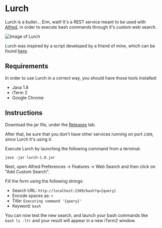 # Lurch
Lurch is a butler... Erm, wait! It's a REST service meant to be used with [Alfred](https://www.alfredapp.com/), in order to execute bash commands through it's custom web search.

![Image of Lurch](https://s3.amazonaws.com/rapgenius/Lurch_6.jpg)

Lurch was inspired by a script developed by a friend of mine, which can be found [here](https://github.com/brunetto/ambrogio).

## Requirements

In order to use Lurch in a correct way, you should have those tools installed:
- Java 1.8 
- iTerm 2
- Google Chrome

## Instructions

Download the jar file, under the [Releases](https://github.com/mfalcier/lurch/releases) tab.

After that, be sure that you don't have other services running on port `2309`, since Lurch it's using it.

Execute Lurch by launching the following command from a terminal:

`java -jar lurch-1.0.jar`

Next, open Alfred Preferences -> Features -> Web Search and then click on "Add Custom Search".

Fill the form using the following strings:
- Search URL: `http://localhost:2309/bash?q={query}`
- Encode spaces as: `+`
- Title: `Executing command '{query}'`
- Keyword: `bash`

You can now test the new search, and launch your bash commands like `bash ls -ltr` and your result will appear in a new iTerm2 window.
